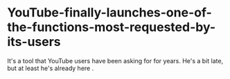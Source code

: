# YouTube-finally-launches-one-of-the-functions-most-requested-by-its-users
It's a tool that YouTube users have been asking for for years. He's a bit late, but at least he's already here .
